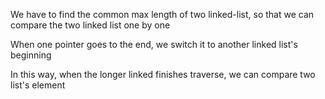 We have to find the common max length of two linked-list, so that we can compare the two linked list one by one

When one pointer goes to the end, we switch it to another linked list's beginning

In this way, when the longer linked finishes traverse, we can compare two list's element
